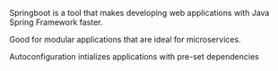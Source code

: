 

Springboot is a tool that makes developing web applications with Java Spring Framework faster.

Good for modular applications that are ideal for microservices.

Autoconfiguration intializes applications with pre-set dependencies
